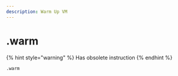 ```yaml
---
description: Warm Up VM
---
```


# .warm

{% hint style="warning" %}
Has obsolete instruction
{% endhint %}

```text
.warm
```



